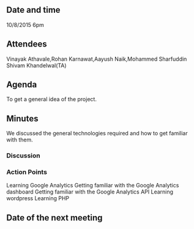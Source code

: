 ## Date and time
10/8/2015 
6pm
## Attendees
Vinayak Athavale,Rohan Karnawat,Aayush Naik,Mohammed Sharfuddin
Shivam Khandelwal(TA)
## Agenda
To get a general idea of the project.
## Minutes
We discussed the general technologies required and how to get familiar with them.
### Discussion
### Action Points
Learning Google Analytics
	Getting familiar with the Google Analytics dashboard
	Getting familiar with the Google Analytics API
Learning wordpress
Learning PHP

## Date of the next meeting

